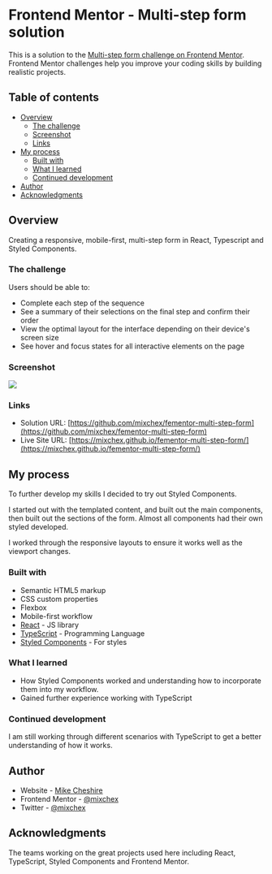 # Frontend Mentor - Multi-step form solution

This is a solution to the [Multi-step form challenge on Frontend Mentor](https://www.frontendmentor.io/challenges/multistep-form-YVAnSdqQBJ). Frontend Mentor challenges help you improve your coding skills by building realistic projects. 

## Table of contents

- [Overview](#overview)
  - [The challenge](#the-challenge)
  - [Screenshot](#screenshot)
  - [Links](#links)
- [My process](#my-process)
  - [Built with](#built-with)
  - [What I learned](#what-i-learned)
  - [Continued development](#continued-development)
- [Author](#author)
- [Acknowledgments](#acknowledgments)

## Overview

Creating a responsive, mobile-first, multi-step form in React, Typescript and Styled Components.
### The challenge

Users should be able to:

- Complete each step of the sequence
- See a summary of their selections on the final step and confirm their order
- View the optimal layout for the interface depending on their device's screen size
- See hover and focus states for all interactive elements on the page

### Screenshot

![](./screenshot.jpg)

### Links

- Solution URL: [https://github.com/mixchex/fementor-multi-step-form](https://github.com/mixchex/fementor-multi-step-form)
- Live Site URL: [https://mixchex.github.io/fementor-multi-step-form/](https://mixchex.github.io/fementor-multi-step-form/)

## My process

To further develop my skills I decided to try out Styled Components.

I started out with the templated content, and built out the main components, then built out the sections of the form. Almost all components had their own styled developed.

I worked through the responsive layouts to ensure it works well as the viewport changes.
### Built with

- Semantic HTML5 markup
- CSS custom properties
- Flexbox
- Mobile-first workflow
- [React](https://reactjs.org/) - JS library
- [TypeScript](https://www.typescriptlang.org/) - Programming Language
- [Styled Components](https://styled-components.com/) - For styles

### What I learned

- How Styled Components worked and understanding how to incorporate them into my workflow.
- Gained further experience working with TypeScript
### Continued development

I am still working through different scenarios with TypeScript to get a better understanding of how it works.
## Author

- Website - [Mike Cheshire](https://mikecheshire.com)
- Frontend Mentor - [@mixchex](https://www.frontendmentor.io/profile/mixchex)
- Twitter - [@mixchex](https://www.twitter.com/mixchex)
## Acknowledgments

The teams working on the great projects used here including React, TypeScript, Styled Components and Frontend Mentor.